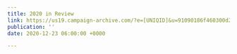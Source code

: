 ```yaml
---
title: 2020 in Review
link: https://us19.campaign-archive.com/?e=[UNIQID]&u=91090186f460300d2c7b236a9&id=3dfbf909e5
publication: ''
date: 2020-12-23 06:00:00 +0000

---
```

